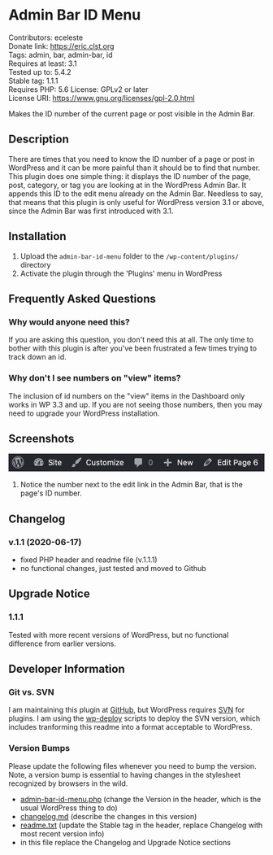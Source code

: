 # Admin Bar ID Menu
Contributors: eceleste  
Donate link: https://eric.clst.org  
Tags: admin, bar, admin-bar, id  
Requires at least: 3.1  
Tested up to: 5.4.2  
Stable tag: 1.1.1  
Requires PHP: 5.6
License: GPLv2 or later  
License URI: <https://www.gnu.org/licenses/gpl-2.0.html>  

Makes the ID number of the current page or post visible in the Admin Bar.

## Description

There are times that you need to know the ID number of a page or post in WordPress and it can be more painful than it should be to find that number. This plugin does one simple thing: it displays the ID number of the page, post, category, or tag you are looking at in the WordPress Admin Bar. It appends this ID to the edit menu already on the Admin Bar. Needless to say, that means that this plugin is only useful for WordPress version 3.1 or above, since the Admin Bar was first introduced with 3.1.

## Installation

1. Upload the `admin-bar-id-menu` folder to the `/wp-content/plugins/` directory
2. Activate the plugin through the 'Plugins' menu in WordPress

## Frequently Asked Questions

### Why would anyone need this?

If you are asking this question, you don't need this at all. The only time to bother with this plugin is after you've been frustrated a few times trying to track down an id.

### Why don't I see numbers on "view" items?

The inclusion of id numbers on the "view" items in the Dashboard only works in WP 3.3 and up. If you are not seeing those numbers, then you may need to upgrade your WordPress installation.

## Screenshots

![Admin bar snapshot](screenshot-1.png)
1. Notice the number next to the edit link in the Admin Bar, that is the page's ID number.

## Changelog

### v.1.1 (2020-06-17)
* fixed PHP header and readme file (v.1.1.1)
* no functional changes, just tested and moved to Github

## Upgrade Notice

### 1.1.1

Tested with more recent versions of WordPress, but no functional difference from earlier versions.

## Developer Information

### Git vs. SVN

I am maintaining this plugin at [GitHub](https://github.com/efc/admin-bar-id-menu), but WordPress requires [SVN](https://plugins.svn.wordpress.org/admin-bar-id-menu) for plugins. I am using the [wp-deploy](https://github.com/efc/wp-deploy) scripts to deploy the SVN version, which includes tranforming this readme into a format acceptable to WordPress.

### Version Bumps

Please update the following files whenever you need to bump the version. Note, a version bump is essential to having changes in the stylesheet recognized by browsers in the wild.

* [admin-bar-id-menu.php](admin-bar-id-menu.php) (change the Version in the header, which is the usual WordPress thing to do)
* [changelog.md](changelog.md) (describe the changes in this version)
* [readme.txt](readme.txt) (update the Stable tag in the header, replace Changelog with most recent version info)
* in this file replace the Changelog and Upgrade Notice sections


